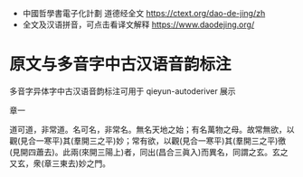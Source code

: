 - 中國哲學書電子化計劃 道德经全文 https://ctext.org/dao-de-jing/zh
- 全文及汉语拼音，可点击看译文解释 https://www.daodejing.org/

# 原文与多音字中古汉语音韵标注

多音字异体字中古汉语音韵标注可用于 qieyun-autoderiver 展示

章一

道可道，非常道。名可名，非常名。無名天地之始；有名萬物之母。故常無欲，以觀(見合一寒平)其(羣開三之平)妙；常有欲，以觀(見合一寒平)其(羣開三之平)徼(見開四蕭去)。此兩(來開三陽上)者，同出(昌合三眞入)而異名，同謂之玄。玄之又玄，衆(章三東去)妙之門。
